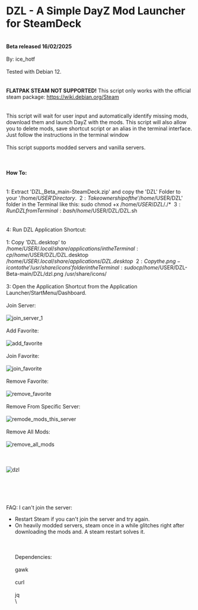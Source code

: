 # DZL - A Simple DayZ Mod Launcher for SteamDeck
\
 **Beta released 16/02/2025**
\
\
By: ice_hotf
\
\
Tested with Debian 12.
\
\
\
**FLATPAK STEAM NOT SUPPORTED!**
This script only works with the official steam package: https://wiki.debian.org/Steam
\
\
\
This script will wait for user input and automatically identify missing mods, download them and launch DayZ with the mods. 
This script will also allow you to delete mods, save shortcut script or an alias in the terminal interface.
Just follow the instructions in the terminal window
\
\
This script supports modded servers and vanilla servers.
\
\
\
\
**How To:**
\
\
\
1: Extract 'DZL_Beta_main-SteamDeck.zip' and copy the 'DZL' Folder to your '/home/$USER' Directory.
\
\
2: Take ownership of the '/home/$USER/DZL' folder in the Terminal like this:
sudo chmod +x /home/$USER/DZL/./*
\
\
3: Run DZL from Terminal: bash /home/$USER/DZL/DZL.sh  
\
\
4: Run DZL Application Shortcut: 
\
\
1: Copy 'DZL.desktop' to /home/$USER/.local/share/applications/ in the Terminal:
cp /home/$USER/DZL/DZL.desktop /home/$USER/.local/share/applications/DZL.desktop
\
\
2: Copy the .png-icon to the '/usr/share/icons' folder in the Terminal:
sudo cp /home/$USER/DZL-Beta-main/DZL/dzl.png /usr/share/icons/
\
\
3: Open the Application Shortcut from the Application Launcher/StartMenu/Dashboard.
\
\
Join Server:
\
\
![join_server_1](https://github.com/user-attachments/assets/6ec5261a-aed7-4f57-ad87-721ffee2bd58)
\
\
Add Favorite:
\
\
![add_favorite](https://github.com/user-attachments/assets/bda435ef-ce73-4eac-9d0e-c721d347d628)
\
\
Join Favorite:
\
\
![join_favorite](https://github.com/user-attachments/assets/419abb14-c5ad-4e40-92d9-0454825296f9)
\
\
Remove Favorite:
\
\
![remove_favorite](https://github.com/user-attachments/assets/30ff3c24-fd89-4919-a65e-d58349de3783)
\
\
Remove From Specific Server:
\
\
![remode_mods_this_server](https://github.com/user-attachments/assets/46a232fd-ed2b-4123-9df6-413d5135fd88)
\
\
Remove All Mods:
\
\
![remove_all_mods](https://github.com/user-attachments/assets/54d2fa7f-20fa-495e-9d99-3ac86cbec6f2)
\
\
\
\
![dzl](https://github.com/user-attachments/assets/24a04856-76ee-494d-a0a3-9f7116fb1f3e)
\
\
\
\
\
\
FAQ:
I can't join the server:
- Restart Steam if you can't join the server and try again. 
- On heavily modded servers, steam once in a while glitches right after downloading the mods and. A steam restart solves it.
\
\
\
\
Dependencies:
\
\
gawk
\
\
curl
\
\
jq
\
\
